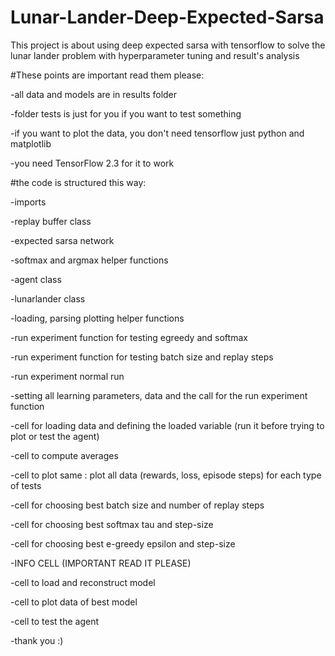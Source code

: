 # Lunar-Lander-Deep-Expected-Sarsa
This project is about using deep expected sarsa with tensorflow to solve the lunar lander problem with hyperparameter tuning and result's analysis

#These points are important read them please:

-all data and models are in results folder 

-folder tests is just for you if you want to test something

-if you want to plot the data, you don't need tensorflow just python and matplotlib

-you need TensorFlow 2.3 for it to work

#the code is structured this way: 

-imports

-replay buffer class

-expected sarsa  network

-softmax and argmax helper functions

-agent class 

-lunarlander class

-loading, parsing plotting helper functions

-run experiment function for testing egreedy and softmax

-run experiment function for testing batch size and replay steps

-run experiment normal run 

-setting all learning parameters, data and the call for the run experiment function

-cell for loading data and defining the loaded variable (run it before trying to plot or test the agent)

-cell to compute averages

-cell to plot same : plot all data (rewards, loss, episode steps) for each type of tests

-cell for choosing best batch size and number of replay steps

-cell for choosing best softmax tau and step-size 

-cell for choosing best e-greedy epsilon and step-size

-INFO CELL (IMPORTANT READ IT PLEASE)

-cell to load and reconstruct model

-cell to plot data of best model

-cell to test the agent

-thank you :)

